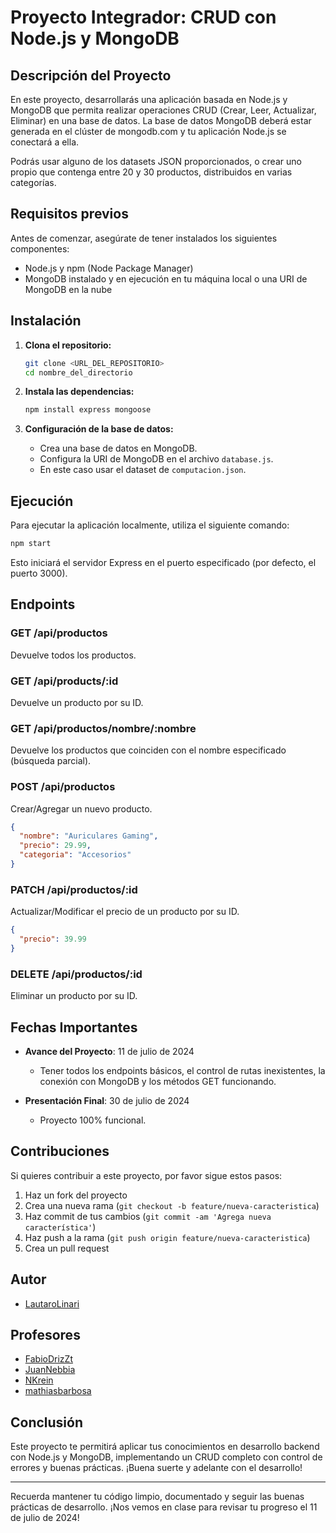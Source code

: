 # Proyecto Integrador: CRUD con Node.js y MongoDB

## Descripción del Proyecto

En este proyecto, desarrollarás una aplicación basada en Node.js y MongoDB que permita realizar operaciones CRUD (Crear, Leer, Actualizar, Eliminar) en una base de datos. La base de datos MongoDB deberá estar generada en el clúster de mongodb.com y tu aplicación Node.js se conectará a ella.

Podrás usar alguno de los datasets JSON proporcionados, o crear uno propio que contenga entre 20 y 30 productos, distribuidos en varias categorías.

## Requisitos previos

Antes de comenzar, asegúrate de tener instalados los siguientes componentes:

- Node.js y npm (Node Package Manager)
- MongoDB instalado y en ejecución en tu máquina local o una URI de MongoDB en la nube

## Instalación

1. **Clona el repositorio:**

   ```bash
   git clone <URL_DEL_REPOSITORIO>
   cd nombre_del_directorio
   ```

2. **Instala las dependencias:**

   ```bash
   npm install express mongoose 
   ```

3. **Configuración de la base de datos:**

   - Crea una base de datos en MongoDB.
   - Configura la URI de MongoDB en el archivo `database.js`.
   - En este caso usar el dataset de `computacion.json`.

## Ejecución

Para ejecutar la aplicación localmente, utiliza el siguiente comando:

```bash
npm start
```

Esto iniciará el servidor Express en el puerto especificado (por defecto, el puerto 3000).

## Endpoints

### GET /api/productos

Devuelve todos los productos.

### GET /api/products/:id

Devuelve un producto por su ID.

### GET /api/productos/nombre/:nombre

Devuelve los productos que coinciden con el nombre especificado (búsqueda parcial).

### POST /api/productos

Crear/Agregar un nuevo producto.

```json
{
  "nombre": "Auriculares Gaming",
  "precio": 29.99,
  "categoria": "Accesorios"
}
```

### PATCH /api/productos/:id

Actualizar/Modificar el precio de un producto por su ID.

```json
{
  "precio": 39.99
}
```

### DELETE /api/productos/:id

Eliminar un producto por su ID.

## Fechas Importantes

- **Avance del Proyecto**: 11 de julio de 2024
  - Tener todos los endpoints básicos, el control de rutas inexistentes, la conexión con MongoDB y los métodos GET funcionando.

- **Presentación Final**: 30 de julio de 2024
  - Proyecto 100% funcional.

## Contribuciones

Si quieres contribuir a este proyecto, por favor sigue estos pasos:

1. Haz un fork del proyecto
2. Crea una nueva rama (`git checkout -b feature/nueva-caracteristica`)
3. Haz commit de tus cambios (`git commit -am 'Agrega nueva característica'`)
4. Haz push a la rama (`git push origin feature/nueva-caracteristica`)
5. Crea un pull request

## Autor
   - [LautaroLinari](https://github.com/LautaroLinari)
## Profesores
   - [FabioDrizZt](https://github.com/FabioDrizZt)
   - [JuanNebbia](https://github.com/JuanNebbia)
   - [NKrein](https://github.com/NKrein)
   - [mathiasbarbosa](https://github.com/mathiasbarbosa)

## Conclusión

Este proyecto te permitirá aplicar tus conocimientos en desarrollo backend con Node.js y MongoDB, implementando un CRUD completo con control de errores y buenas prácticas. ¡Buena suerte y adelante con el desarrollo!

---

Recuerda mantener tu código limpio, documentado y seguir las buenas prácticas de desarrollo. ¡Nos vemos en clase para revisar tu progreso el 11 de julio de 2024!